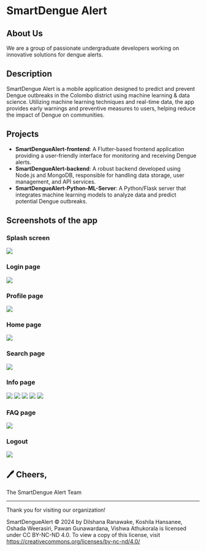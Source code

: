 # SmartDengue Alert

## About Us
We are a group of passionate undergraduate developers working on innovative solutions for dengue alerts.

## Description
SmartDengue Alert is a mobile application designed to predict and prevent Dengue outbreaks in the Colombo district using machine learning & data science. Utilizing machine learning techniques and real-time data, the app provides early warnings and preventive measures to users, helping reduce the impact of Dengue on communities.

## Projects
- **SmartDengueAlert-frontend**: A Flutter-based frontend application providing a user-friendly interface for monitoring and receiving Dengue alerts.
- **SmartDengueAlert-backend**: A robust backend developed using Node.js and MongoDB, responsible for handling data storage, user management, and API services.
- **SmartDengueAlert-Python-ML-Server**: A Python/Flask server that integrates machine learning models to analyze data and predict potential Dengue outbreaks.

## Screenshots of the app
### Splash screen
![](./SmartDengueAlertImgs/1_Splash%20screen.png)
### Login page
![](./SmartDengueAlertImgs/2_Login%20page.png)
### Profile page
![](./SmartDengueAlertImgs/3_Profile%20page.png)
### Home page
![](./SmartDengueAlertImgs/4_Home%20page.png)
### Search page
![](./SmartDengueAlertImgs/5_Search%20page.png)
### Info page
![](./SmartDengueAlertImgs/6_Info%20page.png)
![](./SmartDengueAlertImgs/7_Info%20page.png)
![](./SmartDengueAlertImgs/8_Info%20page.png)
![](./SmartDengueAlertImgs/9_Info%20page.png)
![](./SmartDengueAlertImgs/10_Info%20page.png)
### FAQ page
![](./SmartDengueAlertImgs/11_FAQ%20page.png)
### Logout
![](./SmartDengueAlertImgs/12_Logout.png)

## 🖊️ Cheers,
The SmartDengue Alert Team

---

Thank you for visiting our organization!


SmartDengueAlert © 2024 by Dilshana Ranawake, Koshila Hansanee, Oshada Weerasiri, Pawan Gunawardana, Vishwa Athukorala is licensed under CC BY-NC-ND 4.0. To view a copy of this license, visit https://creativecommons.org/licenses/by-nc-nd/4.0/
